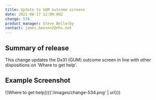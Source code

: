 ```yaml
---
title: Update to GUM outcome screens
date: 2021-06-17 12:00:00Z
change: 534
product_manager: Steve Bellerby
contact: james.beeson2@nhs.net
---
```


## Summary of release

This change updates the Dx31 (GUM) outcome screen in line with other dispositions on 'Where to get help'.

## Example Screenshot

![Where to get help]({{'/images/change-534.png' | url}})